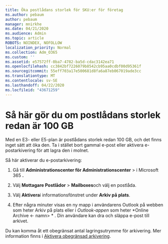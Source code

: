 ```yaml
---
title: Öka postlådans storlek för SKU:er för företag
ms.author: pebaum
author: pebaum
manager: mnirkhe
ms.date: 04/21/2020
ms.audience: Admin
ms.topic: article
ROBOTS: NOINDEX, NOFOLLOW
localization_priority: Normal
ms.collection: Adm_O365
ms.custom: ''
ms.assetid: e57572ff-0ba7-4782-ba5d-cdac3142ea71
ms.openlocfilehash: cc3842bf7226079b8542cb95aa0cdbf00d95361f
ms.sourcegitcommit: 55eff703a17e500681d8fa6a87eb067019ade3cc
ms.translationtype: MT
ms.contentlocale: sv-SE
ms.lasthandoff: 04/22/2020
ms.locfileid: "43671259"
---
```

# <a name="what-to-do-if-your-mailbox-size-is-already-100gb"></a>Så här gör du om postlådans storlek redan är 100 GB

Med en E3- eller E5-plan är postlådans storlek redan 100 GB, och det finns inget sätt att öka den. Ta i stället bort gammal e-post eller aktivera e-postarkivering för att lagra den i molnet. 
  
Så här aktiverar du e-postarkivering:
  
1. Gå till **Administrationscenter för Administrationscenter** \> i Microsoft 365 **.** 
    
2. Välj **Mottagare Postlådor** \> **Mailboxes**och välj en postlåda. 
    
3. Välj **Aktivera**i informationsfönstret under **Arkiv på plats**. 
    
4. Efter några minuter visas en ny mapp i användarens Outlook på webben som heter Arkiv på plats eller i *Outlook-appen* som heter *Online Archive \<- namn\> * . Din användare kan dra och släppa e-post till arkivet. 
    
Du kan komma åt ett obegränsat antal lagringsutrymme för arkivering. Mer information finns i [Aktivera obegränsad arkivering](https://docs.microsoft.com/office365/securitycompliance/enable-unlimited-archiving).
  

